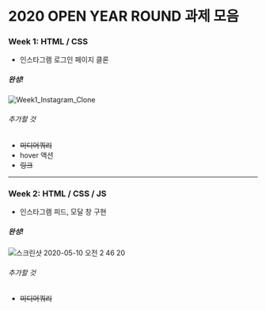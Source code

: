 # 2020 OPEN YEAR ROUND 과제 모음


### Week 1: HTML / CSS

* 인스타그램 로그인 페이지 클론

##### 완성!
![Week1_Instagram_Clone](https://user-images.githubusercontent.com/60615552/80449240-86824380-8959-11ea-9e7d-010a718606a7.jpg)

###### 추가할 것
* ~~미디어쿼리~~
* hover 액션
* ~~링크~~

*****************************************************************************

### Week 2: HTML / CSS / JS

* 인스타그램 피드, 모달 창 구현

##### 완성!
![스크린샷 2020-05-10 오전 2 46 20](https://user-images.githubusercontent.com/60615552/81481096-898a0780-9268-11ea-858e-5b255ef12283.jpg)

###### 추가할 것
* ~~미디어쿼리~~
